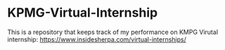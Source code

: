 # KPMG-Virtual-Internship

This is a repository that keeps track of my performance on KMPG Virutal internship: https://www.insidesherpa.com/virtual-internships/
